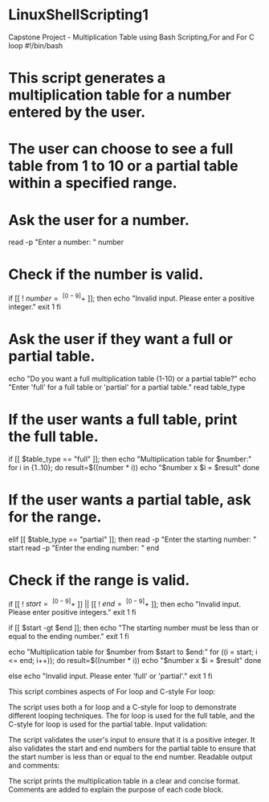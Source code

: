 # LinuxShellScripting1
Capstone Project - Multiplication Table using Bash Scripting,For and For C loop
#!/bin/bash

# This script generates a multiplication table for a number entered by the user.
# The user can choose to see a full table from 1 to 10 or a partial table within a specified range.

# Ask the user for a number.
read -p "Enter a number: " number

# Check if the number is valid.
if [[ ! $number =~ ^[0-9]+$ ]]; then
  echo "Invalid input. Please enter a positive integer."
  exit 1
fi

# Ask the user if they want a full or partial table.
echo "Do you want a full multiplication table (1-10) or a partial table?"
echo "Enter 'full' for a full table or 'partial' for a partial table."
read table_type

# If the user wants a full table, print the full table.
if [[ $table_type == "full" ]]; then
  echo "Multiplication table for $number:"
  for i in {1..10}; do
    result=$((number * i))
    echo "$number x $i = $result"
  done

# If the user wants a partial table, ask for the range.
elif [[ $table_type == "partial" ]]; then
  read -p "Enter the starting number: " start
  read -p "Enter the ending number: " end

  # Check if the range is valid.
  if [[ ! $start =~ ^[0-9]+$ ]] || [[ ! $end =~ ^[0-9]+$ ]]; then
    echo "Invalid input. Please enter positive integers."
    exit 1
  fi

  if [[ $start -gt $end ]]; then
    echo "The starting number must be less than or equal to the ending number."
    exit 1
  fi

  echo "Multiplication table for $number from $start to $end:"
  for ((i = start; i <= end; i++)); do
    result=$((number * i))
    echo "$number x $i = $result"
  done

else
  echo "Invalid input. Please enter 'full' or 'partial'."
  exit 1
fi



This script combines aspects of For loop and C-style For loop:

The script uses both a for loop and a C-style for loop to demonstrate different looping techniques.
The for loop is used for the full table, and the C-style for loop is used for the partial table.
Input validation:

The script validates the user's input to ensure that it is a positive integer.
It also validates the start and end numbers for the partial table to ensure that the start number is less than or equal to the end number.
Readable output and comments:

The script prints the multiplication table in a clear and concise format.
Comments are added to explain the purpose of each code block.


